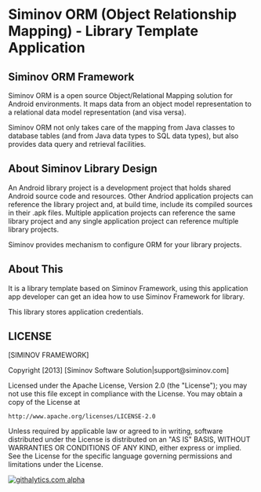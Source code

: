 Siminov ORM (Object Relationship Mapping) - Library Template Application
===================================================

Siminov ORM Framework
------------

Siminov ORM is a open source Object/Relational Mapping solution for Android environments. It maps data from an object model representation to a relational data model representation (and visa versa). 

Siminov ORM not only takes care of the mapping from Java classes to database tables (and from Java data types to SQL data types), but also provides data query and retrieval facilities. 


About Siminov Library Design
----------------------------
An Android library project is a development project that holds shared Android source code and resources. Other Andriod application projects can reference the library project and, at build time, include its compiled sources in their .apk files. Multiple application projects can reference the same library project and any single application project can reference multiple library projects.

Siminov provides mechanism to configure ORM for your library projects.



About This
-------------
It is a library template based on Siminov Framework, using this application app developer can get an idea how to use Siminov Framework for library.

This library stores application credentials.



LICENSE
-------

 
 [SIMINOV FRAMEWORK]
 <p>
 Copyright [2013] [Siminov Software Solution|support@siminov.com]
 
 Licensed under the Apache License, Version 2.0 (the "License");
 you may not use this file except in compliance with the License.
 You may obtain a copy of the License at
 
    http://www.apache.org/licenses/LICENSE-2.0
 
 Unless required by applicable law or agreed to in writing, software
 distributed under the License is distributed on an "AS IS" BASIS,
 WITHOUT WARRANTIES OR CONDITIONS OF ANY KIND, either express or implied.
 See the License for the specific language governing permissions and
 limitations under the License.


[![githalytics.com alpha](https://cruel-carlota.pagodabox.com/f423e443f4fc035eeb0ccf84cb7abdbe "githalytics.com")](http://githalytics.com/Siminov/android-templates)

